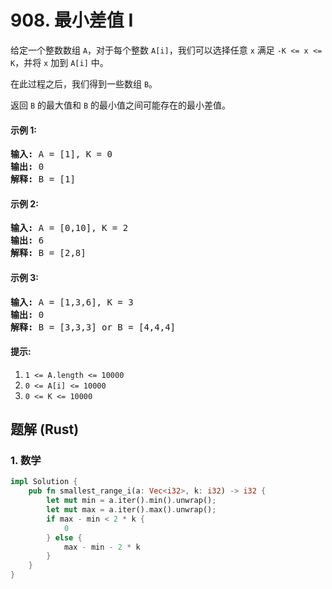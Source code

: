 # 908. 最小差值 I
给定一个整数数组 ```A```，对于每个整数 ```A[i]```，我们可以选择任意 ```x``` 满足 ```-K <= x <= K```，并将 ```x``` 加到 ```A[i]``` 中。

在此过程之后，我们得到一些数组 ```B```。

返回 ```B``` 的最大值和 ```B``` 的最小值之间可能存在的最小差值。

#### 示例 1:
<pre>
<strong>输入:</strong> A = [1], K = 0
<strong>输出:</strong> 0
<strong>解释:</strong> B = [1]
</pre>

#### 示例 2:
<pre>
<strong>输入:</strong> A = [0,10], K = 2
<strong>输出:</strong> 6
<strong>解释:</strong> B = [2,8]
</pre>

#### 示例 3:
<pre>
<strong>输入:</strong> A = [1,3,6], K = 3
<strong>输出:</strong> 0
<strong>解释:</strong> B = [3,3,3] or B = [4,4,4]
</pre>

#### 提示:
1. ```1 <= A.length <= 10000```
2. ```0 <= A[i] <= 10000```
3. ```0 <= K <= 10000```

## 题解 (Rust)

### 1. 数学
```Rust
impl Solution {
    pub fn smallest_range_i(a: Vec<i32>, k: i32) -> i32 {
        let mut min = a.iter().min().unwrap();
        let mut max = a.iter().max().unwrap();
        if max - min < 2 * k {
            0
        } else {
            max - min - 2 * k
        }
    }
}
```
